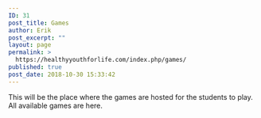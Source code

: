 ```yaml
---
ID: 31
post_title: Games
author: Erik
post_excerpt: ""
layout: page
permalink: >
  https://healthyyouthforlife.com/index.php/games/
published: true
post_date: 2018-10-30 15:33:42
---
```

This will be the place where the games are hosted for the students to play. All available games are here.